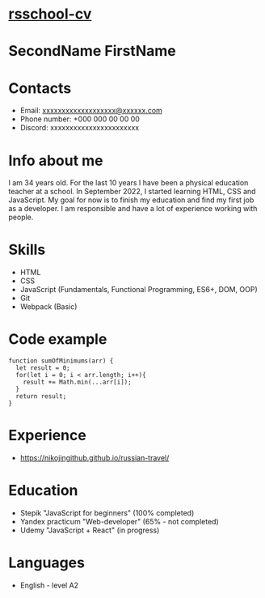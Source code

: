 # [rsschool-cv](https://nikojingithub.github.io/rsschool-cv/)
# **SecondName FirstName**
# **Contacts**
* Email: xxxxxxxxxxxxxxxxxxx@xxxxxx.com
* Phone number: +000 000 00 00 00 
* Discord: xxxxxxxxxxxxxxxxxxxxxxx

# **Info about me**
I am 34 years old. For the last 10 years I have been a physical education teacher at a school. In September 2022, I started learning HTML, CSS and JavaScript. My goal for now is to finish my education and find my first job as a developer. I am responsible and have a lot of experience working with people.
# **Skills**
* HTML
* CSS
* JavaScript (Fundamentals, Functional Programming, ES6+, DOM, OOP)
* Git
* Webpack (Basic)

# **Code example**
```
function sumOfMinimums(arr) {
  let result = 0;
  for(let i = 0; i < arr.length; i++){
    result += Math.min(...arr[i]);
  }
  return result;  
}
```
# **Experience**
* https://nikojingithub.github.io/russian-travel/

# **Education**
* Stepik "JavaScript for beginners" (100% completed)
* Yandex practicum "Web-developer" (65% - not completed)
* Udemy "JavaScript + React" (in progress)

# **Languages**
* English - level A2 